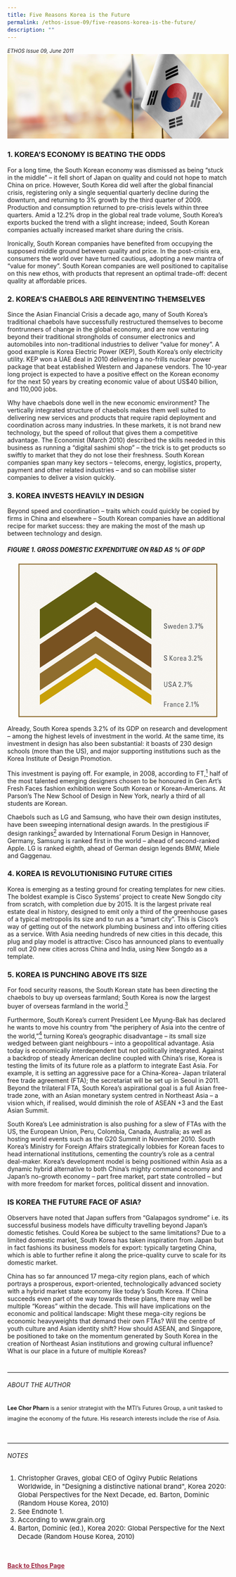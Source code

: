 ```yaml
---
title: Five Reasons Korea is the Future
permalink: /ethos-issue-09/five-reasons-korea-is-the-future/
description: ""
---
```

<style>

.back a
{
	color: #9f2943;
	font-weight: bold;
}

#banner img
{
	width:100%;
}
	
.author
{
border-bottom: 1px solid black;
margin-top:40px;
padding-bottom:30px;
border-top: 1px solid black;	

}

.author p {
	font-size: 0.9em;
	line-height:24px !important;
	}	

.break
{
   border-top: 1px solid  black;
   border-bottom: 1px solid black;
	 padding:20px;
	text-align:center;
	margin-top:50px;
}
	
.break1
{
font-family: Georgia;
	font-size:20px;
	font-style: italic;
	font-weight: bold;
}

.boxheader {
	color: white !important;
	}	

.containerbox {
	background-color: #eceedb;
	border-radius: 10px;
	padding: 5%;
	margin-top: 5%;
	
	}	

li {
	font-size: 15px !important;
	
	}	

</style>

<em><small>ETHOS Issue 09, June 2011</small></em>
<img src="/images/Cropped_images/Ethos_Issue_09/9_Banner_Five%20Reasons%20Korea%20is%20the%20Future.jpg">


  
<h3>1. KOREA’S ECONOMY IS BEATING THE ODDS</h3>  
  
<p>For a long time, the South Korean economy was dismissed as being “stuck in the middle” – it fell short of Japan on quality and could not hope to match China on price. However, South Korea did well after the global financial crisis, registering only a single sequential quarterly decline during the downturn, and returning to 3% growth by the third quarter of 2009. Production and consumption returned to pre-crisis levels within three quarters. Amid a 12.2% drop in the global real trade volume, South Korea’s exports bucked the trend with a slight increase; indeed, South Korean companies actually increased market share during the crisis.</p>  
  
<p>Ironically, South Korean companies have benefited from occupying the supposed middle ground between quality and price. In the post-crisis era, consumers the world over have turned cautious, adopting a new mantra of “value for money”. South Korean companies are well positioned to capitalise on this new ethos, with products that represent an optimal trade-off: decent quality at affordable prices.</p>  
  
<h3>2. KOREA’S CHAEBOLS ARE REINVENTING THEMSELVES</h3>  
  
<p>Since the Asian Financial Crisis a decade ago, many of South Korea’s traditional chaebols have successfully restructured themselves to become frontrunners of change in the global economy, and are now venturing beyond their traditional strongholds of consumer electronics and automobiles into non-traditional industries to deliver “value for money”. A good example is Korea Electric Power (KEP), South Korea’s only electricity utility. KEP won a UAE deal in 2010 delivering a no-frills nuclear power package that beat established Western and Japanese vendors. The 10-year long project is expected to have a positive effect on the Korean economy for the next 50 years by creating economic value of about US$40 billion, and 110,000 jobs.</p>  
  
<p>Why have chaebols done well in the new economic environment? The vertically integrated structure of chaebols makes them well suited to delivering new services and products that require rapid deployment and coordination across many industries. In these markets, it is not brand new technology, but the speed of rollout that gives them a competitive advantage. The Economist (March 2010) described the skills needed in this business as running a “digital sashimi shop” – the trick is to get products so swiftly to market that they do not lose their freshness. South Korean companies span many key sectors – telecoms, energy, logistics, property, payment and other related industries – and so can mobilise sister companies to deliver a vision quickly.</p>  
  
<h3>3. KOREA INVESTS HEAVILY IN DESIGN</h3>  
  
<p>Beyond speed and coordination – traits which could quickly be copied by firms in China and elsewhere – South Korean companies have an additional recipe for market success: they are making the most of the mash up between technology and design.</p>  
  
<h5>FIGURE 1. GROSS DOMESTIC EXPENDITURE ON R&amp;D AS % OF GDP</h5>  
  
<p style="text-align: center;"><img title="12i2a-big" src="/images/Ethos_Images/Ethos_Issue_09/Fig_12i2a_big.gif" data-displaymode="Original" alt="figure 1"></p>  
  
<p>Already, South Korea spends 3.2% of its GDP on research and development – among the highest levels of investment in the world. At the same time, its investment in design has also been substantial: it boasts of 230 design schools (more than the US), and major supporting institutions such as the Korea Institute of Design Promotion.</p>  
  
<p>This investment is paying off. For example, in 2008, according to FT,<a href="#notes"><sup>1</sup></a> half of the most talented emerging designers chosen to be honoured in Gen Art’s Fresh Faces fashion exhibition were South Korean or Korean-Americans. At Parson’s The New School of Design in New York, nearly a third of all students are Korean.</p>  
  
<p>Chaebols such as LG and Samsung, who have their own design institutes, have been sweeping international design awards. In the prestigious iF design rankings<a href="#notes"><sup>2</sup></a> awarded by International Forum Design in Hannover, Germany, Samsung is ranked first in the world – ahead of second-ranked Apple. LG is ranked eighth, ahead of German design legends BMW, Miele and Gaggenau.</p>  
  
<h3>4. KOREA IS REVOLUTIONISING FUTURE CITIES</h3>  
  
<p>Korea is emerging as a testing ground for creating templates for new cities. The boldest example is Cisco Systems’ project to create New Songdo city from scratch, with completion due by 2015. It is the largest private real estate deal in history, designed to emit only a third of the greenhouse gases of a typical metropolis its size and to run as a “smart city”. This is Cisco’s way of getting out of the network plumbing business and into offering cities as a service. With Asia needing hundreds of new cities in this decade, this plug and play model is attractive: Cisco has announced plans to eventually roll out 20 new cities across China and India, using New Songdo as a template.</p>  
  
<h3>5. KOREA IS PUNCHING ABOVE ITS SIZE</h3>  
  
<p>For food security reasons, the South Korean state has been directing the chaebols to buy up overseas farmland; South Korea is now the largest buyer of overseas farmland in the world.<a href="#notes"><sup>3</sup></a></p>  
  
<p>Furthermore, South Korea’s current President Lee Myung-Bak has declared he wants to move his country from “the periphery of Asia into the centre of the world,”<a href="#notes"><sup>4</sup></a> turning Korea’s geographic disadvantage – its small size wedged between giant neighbours – into a geopolitical advantage. Asia today is economically interdependent but not politically integrated. Against a backdrop of steady American decline coupled with China’s rise, Korea is testing the limits of its future role as a platform to integrate East Asia. For example, it is setting an aggressive pace for a China-Korea- Japan trilateral free trade agreement (FTA); the secretariat will be set up in Seoul in 2011. Beyond the trilateral FTA, South Korea’s aspirational goal is a full Asian free-trade zone, with an Asian monetary system centred in Northeast Asia – a vision which, if realised, would diminish the role of ASEAN +3 and the East Asian Summit.</p>  
  
<p>South Korea’s Lee administration is also pushing for a slew of FTAs with the US, the European Union, Peru, Colombia, Canada, Australia; as well as hosting world events such as the G20 Summit in November 2010. South Korea’s Ministry for Foreign Affairs strategically lobbies for Korean faces to head international institutions, cementing the country’s role as a central deal-maker. Korea’s development model is being positioned within Asia as a dynamic hybrid alternative to both China’s mighty command economy and Japan’s no-growth economy – part free market, part state controlled – but with more freedom for market forces, political dissent and innovation.</p>  
  
<h3>IS KOREA THE FUTURE FACE OF ASIA?</h3>  
  
<p>Observers have noted that Japan suffers from “Galapagos syndrome” i.e. its successful business models have difficulty travelling beyond Japan’s domestic fetishes. Could Korea be subject to the same limitations? Due to a limited domestic market, South Korea has taken inspiration from Japan but in fact fashions its business models for export: typically targeting China, which is able to further refine it along the price-quality curve to scale for its domestic market.</p>  
  
<p>China has so far announced 17 mega-city region plans, each of which portrays a prosperous, export-oriented, technologically advanced society with a hybrid market state economy like today’s South Korea. If China succeeds even part of the way towards these plans, there may well be multiple “Koreas” within the decade. This will have implications on the economic and political landscape: Might these mega-city regions be economic heavyweights that demand their own FTAs? Will the centre of youth culture and Asian identity shift? How should ASEAN, and Singapore, be positioned to take on the momentum generated by South Korea in the creation of Northeast Asian institutions and growing cultural influence? What is our place in a future of multiple Koreas?</p>  
  
<div class="author">  
  
<h6>ABOUT THE AUTHOR</h6>  
  
<p class="small-text"><strong>Lee Chor Pharn</strong> is a senior strategist with the MTI’s Futures Group, a unit tasked to imagine the economy of the future. His research interests include the rise of Asia.</p>  
  
</div>  
  
<h6><a name="notes"></a>NOTES</h6>  
  
<ol>  
<li class="small-text">Christopher Graves, global CEO of Ogilvy Public Relations Worldwide, in "Designing a distinctive national brand", Korea 2020: Global Perspectives for the Next Decade, ed. Barton, Dominic (Random House Korea, 2010)</li>  
<li class="small-text">See Endnote 1.</li>  
<li class="small-text">According to www.grain.org</li>  
<li class="small-text">Barton, Dominic (ed.), Korea 2020: Global Perspective for the Next Decade (Random House Korea, 2010)</li>  
</ol>  
  




<br>
<br>	
<div class="back">
<a href="/ethos/">Back to Ethos Page</a>	
</div>